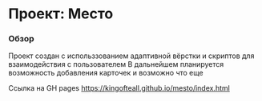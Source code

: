 # Проект: Место

### Обзор

Проект создан с использзованием адаптивной вёрстки и скриптов для взаимодействия с пользователем
В дальнейшем планируется возможность добавления карточек и возможно что еще

 Ссылка на GH pages  https://kingofteall.github.io/mesto/index.html
